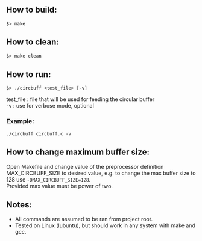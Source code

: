 ## How to build:
    $> make


## How to clean:
    $> make clean


## How to run:
    $> ./circbuff <test_file> [-v]  
test_file : file that will be used for feeding the circular buffer  
-v : use for verbose mode, optional  
### Example:
    ./circbuff circbuff.c -v


## How to change maximum buffer size:
Open Makefile and change value of the preprocessor definition MAX_CIRCBUFF_SIZE to desired value,
e.g. to change the max buffer size to 128 use `-DMAX_CIRCBUFF_SIZE=128`.  
Provided max value must be power of two.


## Notes:
* All commands are assumed to be ran from project root.
* Tested on Linux (lubuntu), but should work in any system with make and gcc.
